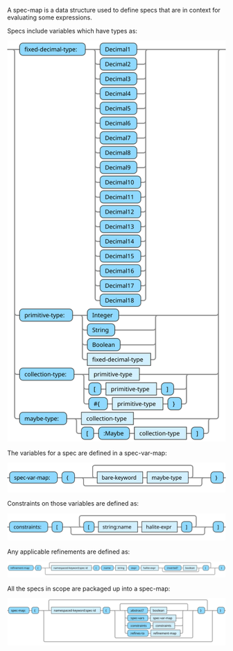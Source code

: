 A spec-map is a data structure used to define specs that are in context for evaluating some expressions.

Specs include variables which have types as:

![type](halite-bnf-diagrams/spec-syntax/type.svg)

The variables for a spec are defined in a spec-var-map:

![spec-var-map](halite-bnf-diagrams/spec-syntax/spec-var-map.svg)

Constraints on those variables are defined as:

![constraints](halite-bnf-diagrams/spec-syntax/constraints.svg)

Any applicable refinements are defined as:

![refinement-map](halite-bnf-diagrams/spec-syntax/refinement-map.svg)

All the specs in scope are packaged up into a spec-map:

![spec-map](halite-bnf-diagrams/spec-syntax/spec-map.svg)

